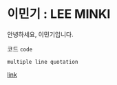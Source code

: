 ---
---

# 이민기 : LEE MINKI

안녕하세요, 이민기입니다.

<!-- # let me test if what happens if there are two h1s? -->

코드 `code`

```python3
multiple line quotation
```

[link](https://leeminki02.github.io)
